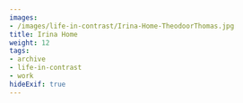 ```yaml
---
images:
- /images/life-in-contrast/Irina-Home-TheodoorThomas.jpg
title: Irina Home
weight: 12
tags:
- archive
- life-in-contrast
- work
hideExif: true
---
```

